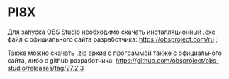# PI8X
Для запуска OBS Studio необходимо скачать инсталляционный .exe файл с официального сайта разработчика: https://obsproject.com/ru ;

Также можно скачать .zip архив с программой также с официального сайта, либо с github разработчика: https://github.com/obsproject/obs-studio/releases/tag/27.2.3
